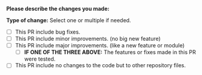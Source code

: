 **Please describe the changes you made:**



**Type of change:**
Select one or multiple if needed.

- [ ] This PR include bug fixes.
- [ ] This PR include minor improvements. (no big new feature)
- [ ] This PR include major improvements. (like a new feature or module)
  - [ ] **IF ONE OF THE THREE ABOVE:** The features or fixes made in this PR were tested.
- [ ] This PR include no changes to the code but to other repository files.
